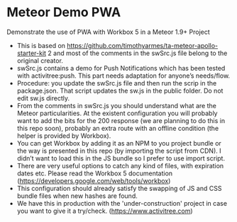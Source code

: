 # Meteor Demo PWA
Demonstrate the use of PWA with Workbox 5 in a Meteor 1.9+ Project

* This is based on https://github.com/timothyarmes/ta-meteor-apollo-starter-kit 2 and most of the comments in the swSrc.js file belong to the original creator.
* swSrc.js contains a demo for Push Notifications which has been tested with activitree:push. This part needs adaptation for anyone’s needs/flow.
* Procedure: you update the swSrc.js file and then run the scrip in the package.json. That script updates the sw.js in the public folder. Do not edit sw.js directly.
* From the comments in swSrc.js you should understand what are the Meteor particularities. At the existent configuration you will probably want to add the bits for the 200 response (we are planning to do this in this repo soon), probably an extra route with an offline condition (the helper is provided by Workbox).
* You can get Workbox by adding it as an NPM to you project bundle or the way is presented in this repo (by importing the script from CDN). I didn’t want to load this in the JS bundle so I prefer to use import script.
* There are very useful options to catch any kind of files, with expiration dates etc. Please read the Workbox 5 documentation (https://developers.google.com/web/tools/workbox)
* This configuration should already satisfy the swapping of JS and CSS bundle files when new hashes are found.
* We have this in production with the 'under-construction' project in case you want to give it a try/check. (https://www.activitree.com)
